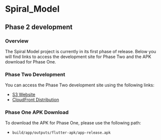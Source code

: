 # Spiral_Model

## Phase 2 development

### Overview
The Spiral Model project is currently in its first phase of release. Below you will find links to access the development site for Phase Two and the APK download for Phase One.

### Phase Two Development
You can access the Phase Two development site using the following links:
- [S3 Website](http://spiral23p.s3-website-us-east-1.amazonaws.com/)
- [CloudFront Distribution](https://d27ugj9cn70ngr.cloudfront.net)

### Phase One APK Download
To download the APK for Phase One, please use the following path:
- `build/app/outputs/flutter-apk/app-release.apk`